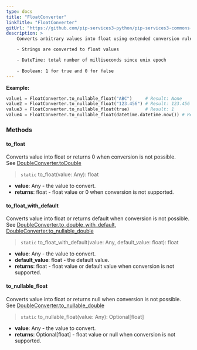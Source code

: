 ```yaml
---
type: docs
title: "FloatConverter"
linkTitle: "FloatConverter"
gitUrl: "https://github.com/pip-services3-python/pip-services3-commons-python"
description: > 
    Converts arbitrary values into float using extended conversion rules:

    - Strings are converted to float values

    - DateTime: total number of milliseconds since unix epoсh
    
    - Boolean: 1 for true and 0 for false
---
```



**Example:**

```python
value1 = FloatConverter.to_nullable_float("ABC")     # Result: None
value2 = FloatConverter.to_nullable_float("123.456") # Result: 123.456
value3 = FloatConverter.to_nullable_float(true)      # Result: 1
value4 = FloatConverter.to_nullable_float(datetime.datetime.now()) # Result: current milliseconds

```

### Methods

#### to_float
Converts value into float or returns 0 when conversion is not possible.  
See [DoubleConverter.toDouble](../double_converter/#todouble)

> `static` to_float(value: Any): float

- **value**: Any - the value to convert.
- **returns**: float - float value or 0 when conversion is not supported.

#### to_float_with_default
Converts value into float or returns default when conversion is not possible.  
See [DoubleConverter.to_double_with_default](../double_converter/#to_double_with_default),  
[DoubleConverter.to_nullable_double](../double_converter/#to_nullable_double)

> `static` to_float_with_default(value: Any, default_value: float): float

- **value**: Any - the value to convert.
- **default_value**: float - the default value.
- **returns**: float - float value or default value when conversion is not supported.

#### to_nullable_float
Converts value into float or returns null when conversion is not possible.  
See [DoubleConverter.to_nullable_double](../double_converter/#to_nullable_double)

> `static` to_nullable_float(value: Any): Optional[float]

- **value**: Any - the value to convert.
- **returns**: Optional[float] - float value or null when conversion is not supported.